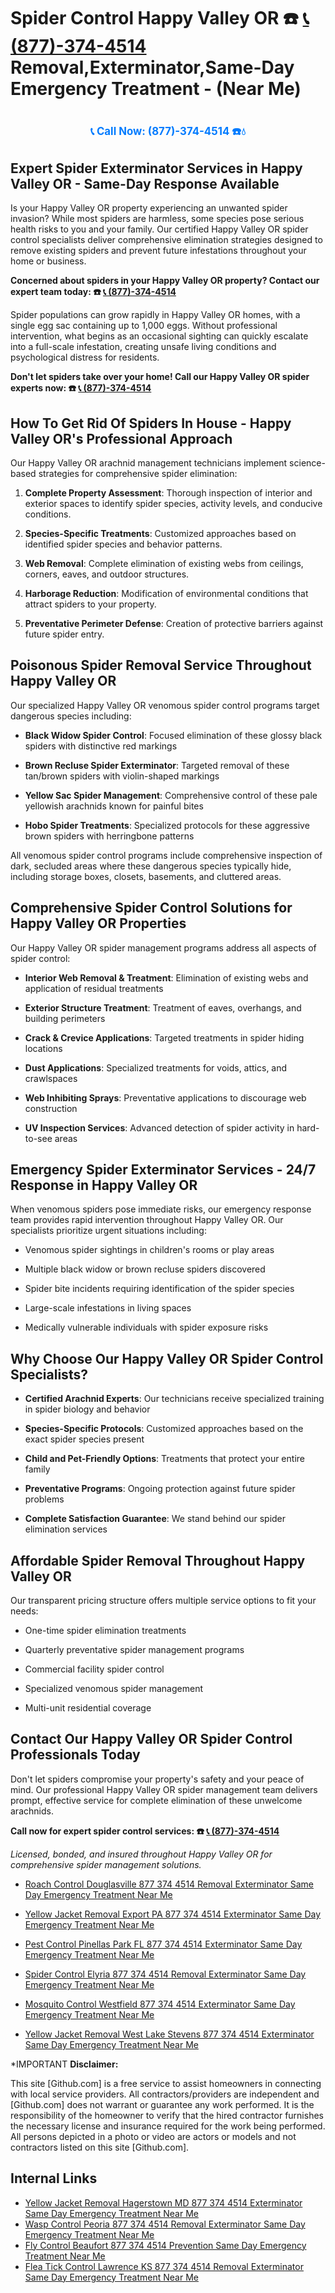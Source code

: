 # Spider Control Happy Valley OR ☎️ [📞 (877)-374-4514](https://pest-control-4514.netlify.app) Removal,Exterminator,Same-Day Emergency Treatment - (Near Me)
# 

<p align="center" style="font-size: 1.2em; font-weight: bold; margin: 20px 0;">
  <a href="https://pest-control-4514.netlify.app" target="_blank" style="color: #007BFF; text-decoration: none;">📞 Call Now: (877)-374-4514 ☎️💧</a>
</p>

## Expert Spider Exterminator Services in Happy Valley OR - Same-Day Response Available

Is your Happy Valley OR property experiencing an unwanted spider invasion? While most spiders are harmless, some species pose serious health risks to you and your family. Our certified Happy Valley OR spider control specialists deliver comprehensive elimination strategies designed to remove existing spiders and prevent future infestations throughout your home or business.

**Concerned about spiders in your Happy Valley OR property? Contact our expert team today: ☎️ [📞 (877)-374-4514](https://pest-control-4514.netlify.app)**

Spider populations can grow rapidly in Happy Valley OR homes, with a single egg sac containing up to 1,000 eggs. Without professional intervention, what begins as an occasional sighting can quickly escalate into a full-scale infestation, creating unsafe living conditions and psychological distress for residents.

**Don't let spiders take over your home! Call our Happy Valley OR spider experts now: ☎️ [📞 (877)-374-4514](https://pest-control-4514.netlify.app)**

## How To Get Rid Of Spiders In House - Happy Valley OR's Professional Approach

Our Happy Valley OR arachnid management technicians implement science-based strategies for comprehensive spider elimination:

1. **Complete Property Assessment**: Thorough inspection of interior and exterior spaces to identify spider species, activity levels, and conducive conditions.

2. **Species-Specific Treatments**: Customized approaches based on identified spider species and behavior patterns.

3. **Web Removal**: Complete elimination of existing webs from ceilings, corners, eaves, and outdoor structures.

4. **Harborage Reduction**: Modification of environmental conditions that attract spiders to your property.

5. **Preventative Perimeter Defense**: Creation of protective barriers against future spider entry.

## Poisonous Spider Removal Service Throughout Happy Valley OR

Our specialized Happy Valley OR venomous spider control programs target dangerous species including:

- **Black Widow Spider Control**: Focused elimination of these glossy black spiders with distinctive red markings

- **Brown Recluse Spider Exterminator**: Targeted removal of these tan/brown spiders with violin-shaped markings

- **Yellow Sac Spider Management**: Comprehensive control of these pale yellowish arachnids known for painful bites

- **Hobo Spider Treatments**: Specialized protocols for these aggressive brown spiders with herringbone patterns

All venomous spider control programs include comprehensive inspection of dark, secluded areas where these dangerous species typically hide, including storage boxes, closets, basements, and cluttered areas.

## Comprehensive Spider Control Solutions for Happy Valley OR Properties

Our Happy Valley OR spider management programs address all aspects of spider control:

- **Interior Web Removal & Treatment**: Elimination of existing webs and application of residual treatments

- **Exterior Structure Treatment**: Treatment of eaves, overhangs, and building perimeters

- **Crack & Crevice Applications**: Targeted treatments in spider hiding locations

- **Dust Applications**: Specialized treatments for voids, attics, and crawlspaces

- **Web Inhibiting Sprays**: Preventative applications to discourage web construction

- **UV Inspection Services**: Advanced detection of spider activity in hard-to-see areas

## Emergency Spider Exterminator Services - 24/7 Response in Happy Valley OR

When venomous spiders pose immediate risks, our emergency response team provides rapid intervention throughout Happy Valley OR. Our specialists prioritize urgent situations including:

- Venomous spider sightings in children's rooms or play areas

- Multiple black widow or brown recluse spiders discovered

- Spider bite incidents requiring identification of the spider species

- Large-scale infestations in living spaces

- Medically vulnerable individuals with spider exposure risks

## Why Choose Our Happy Valley OR Spider Control Specialists?

- **Certified Arachnid Experts**: Our technicians receive specialized training in spider biology and behavior

- **Species-Specific Protocols**: Customized approaches based on the exact spider species present

- **Child and Pet-Friendly Options**: Treatments that protect your entire family

- **Preventative Programs**: Ongoing protection against future spider problems

- **Complete Satisfaction Guarantee**: We stand behind our spider elimination services

## Affordable Spider Removal Throughout Happy Valley OR

Our transparent pricing structure offers multiple service options to fit your needs:

- One-time spider elimination treatments

- Quarterly preventative spider management programs

- Commercial facility spider control

- Specialized venomous spider management

- Multi-unit residential coverage

## Contact Our Happy Valley OR Spider Control Professionals Today

Don't let spiders compromise your property's safety and your peace of mind. Our professional Happy Valley OR spider management team delivers prompt, effective service for complete elimination of these unwelcome arachnids.

**Call now for expert spider control services: ☎️ [📞 (877)-374-4514](https://pest-control-4514.netlify.app)**

*Licensed, bonded, and insured throughout Happy Valley OR for comprehensive spider management solutions.*


- [Roach Control Douglasville 877 374 4514 Removal Exterminator Same Day Emergency Treatment Near Me](https://github.com/allyoucaneatsushiin/pest-control/blob/main/Roach-Control-Douglasville-877-374-4514-Removal-Exterminator-Same-Day-Emergency-Treatment-Near-Me.md)
- [Yellow Jacket Removal Export PA 877 374 4514 Exterminator Same Day Emergency Treatment Near Me](https://github.com/allyoucaneatsushiin/pest-control/blob/main/Yellow-Jacket-Removal-Export-PA-877-374-4514-Exterminator-Same-Day-Emergency-Treatment-Near-Me.md)
- [Pest Control Pinellas Park FL 877 374 4514 Exterminator Same Day Emergency Treatment Near Me](https://github.com/allyoucaneatsushiin/pest-control/blob/main/Pest-Control-Pinellas-Park-FL-877-374-4514-Exterminator-Same-Day-Emergency-Treatment-Near-Me.md)


- [Spider Control Elyria 877 374 4514 Removal Exterminator Same Day Emergency Treatment Near Me](https://github.com/allyoucaneatsushiin/pest-control/blob/main/Spider-Control-Elyria-877-374-4514-Removal-Exterminator-Same-Day-Emergency-Treatment-Near-Me.md)
- [Mosquito Control Westfield 877 374 4514 Exterminator Same Day Emergency Treatment Near Me](https://github.com/allyoucaneatsushiin/pest-control/blob/main/Mosquito-Control-Westfield-877-374-4514-Exterminator-Same-Day-Emergency-Treatment-Near-Me.md)
- [Yellow Jacket Removal West Lake Stevens 877 374 4514 Exterminator Same Day Emergency Treatment Near Me](https://github.com/allyoucaneatsushiin/pest-control/blob/main/Yellow-Jacket-Removal-West-Lake-Stevens-877-374-4514-Exterminator-Same-Day-Emergency-Treatment-Near-Me.md)


*IMPORTANT **Disclaimer:**  

This site [Github.com] is a free service to assist homeowners in connecting with local service providers. All contractors/providers are independent and [Github.com] does not warrant or guarantee any work performed. It is the responsibility of the homeowner to verify that the hired contractor furnishes the necessary license and insurance required for the work being performed. All persons depicted in a photo or video are actors or models and not contractors listed on this site [Github.com].


## Internal Links
- [Yellow Jacket Removal Hagerstown MD 877 374 4514 Exterminator Same Day Emergency Treatment Near Me](https://github.com/allyoucaneatsushiin/pest-control/blob/main/Yellow-Jacket-Removal-Hagerstown-MD-877-374-4514-Exterminator-Same-Day-Emergency-Treatment-Near-Me.md)
- [Wasp Control Peoria 877 374 4514 Removal Exterminator Same Day Emergency Treatment Near Me](https://github.com/allyoucaneatsushiin/pest-control/blob/main/Wasp-Control-Peoria-877-374-4514-Removal-Exterminator-Same-Day-Emergency-Treatment-Near-Me.md)
- [Fly Control Beaufort 877 374 4514 Prevention Same Day Emergency Treatment Near Me](https://github.com/allyoucaneatsushiin/pest-control/blob/main/Fly-Control-Beaufort-877-374-4514-Prevention-Same-Day-Emergency-Treatment-Near-Me.md)
- [Flea Tick Control Lawrence KS 877 374 4514 Removal Exterminator Same Day Emergency Treatment Near Me](https://github.com/allyoucaneatsushiin/pest-control/blob/main/Flea-Tick-Control-Lawrence-KS-877-374-4514-Removal-Exterminator-Same-Day-Emergency-Treatment-Near-Me.md)
